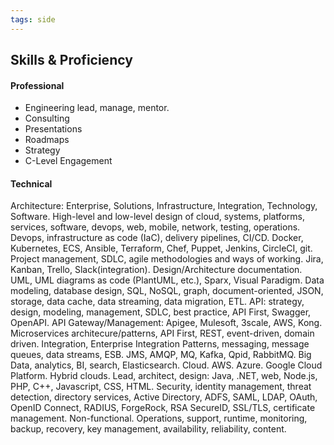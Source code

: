 ```yaml
---
tags: side
---
```


## Skills & Proficiency
#### Professional

- Engineering lead, manage, mentor.
- Consulting
- Presentations
- Roadmaps
- Strategy
- C-Level Engagement

#### Technical

Architecture: Enterprise, Solutions, Infrastructure, Integration, Technology, Software.
High-level and low-level design of cloud, systems, platforms, services, software, devops, web, mobile, network, testing, operations.
Devops, infrastructure as code (IaC), delivery pipelines, CI/CD.
Docker, Kubernetes, ECS, Ansible, Terraform, Chef, Puppet, Jenkins, CircleCI, git.
Project management, SDLC, agile methodologies and ways of working. Jira, Kanban, Trello, Slack(integration).
Design/Architecture documentation. UML, UML diagrams as code (PlantUML, etc.), Sparx, Visual Paradigm.
Data modeling, database design, SQL, NoSQL, graph, document-oriented, JSON, storage, data cache, data streaming, data migration, ETL.
API: strategy, design, modeling, management, SDLC, best practice, API First, Swagger, OpenAPI.
API Gateway/Management: Apigee, Mulesoft, 3scale, AWS, Kong.
Microservices architecure/patterns, API First, REST, event-driven, domain driven.
Integration, Enterprise Integration Patterns, messaging, message queues, data streams, ESB.
JMS, AMQP, MQ, Kafka, Qpid, RabbitMQ.
Big Data, analytics, BI, search, Elasticsearch.
Cloud. AWS. Azure. Google Cloud Platform. Hybrid clouds.
Lead, architect, design: Java, .NET, web, Node.js, PHP, C++, Javascript, CSS, HTML.
Security, identity management, threat detection, directory services, Active Directory, ADFS, SAML, LDAP, OAuth, OpenID Connect, RADIUS, ForgeRock, RSA SecureID, SSL/TLS, certificate management.
Non-functional. Operations, support, runtime, monitoring, backup, recovery, key management, availability, reliability, content.

